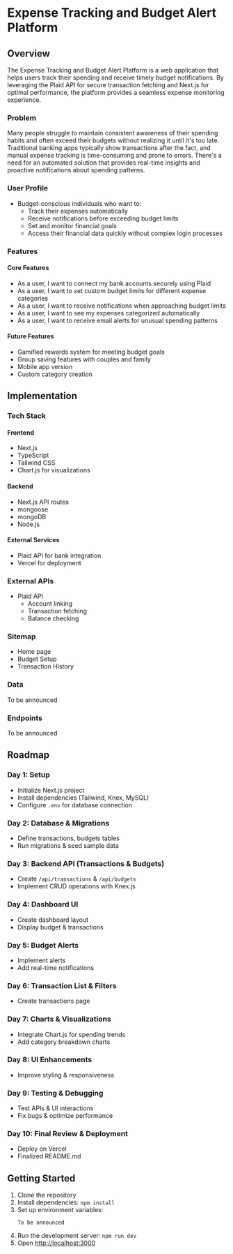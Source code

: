 # Expense Tracking and Budget Alert Platform

## Overview

The Expense Tracking and Budget Alert Platform is a web application that helps users track their spending and receive timely budget notifications. By leveraging the Plaid API for secure transaction fetching and Next.js for optimal performance, the platform provides a seamless expense monitoring experience.

### Problem

Many people struggle to maintain consistent awareness of their spending habits and often exceed their budgets without realizing it until it's too late. Traditional banking apps typically show transactions after the fact, and manual expense tracking is time-consuming and prone to errors. There's a need for an automated solution that provides real-time insights and proactive notifications about spending patterns.

### User Profile

- Budget-conscious individuals who want to:
  - Track their expenses automatically
  - Receive notifications before exceeding budget limits
  - Set and monitor financial goals
  - Access their financial data quickly without complex login processes

### Features

#### Core Features

- As a user, I want to connect my bank accounts securely using Plaid
- As a user, I want to set custom budget limits for different expense categories
- As a user, I want to receive notifications when approaching budget limits
- As a user, I want to see my expenses categorized automatically
- As a user, I want to receive email alerts for unusual spending patterns

#### Future Features

- Gamified rewards system for meeting budget goals
- Group saving features with couples and family
- Mobile app version
- Custom category creation

## Implementation

### Tech Stack

#### Frontend

- Next.js
- TypeScript
- Tailwind CSS
- Chart.js for visualizations

#### Backend

- Next.js API routes
- mongoose
- mongoDB
- Node.js

#### External Services

- Plaid API for bank integration
- Vercel for deployment

### External APIs

- Plaid API
  - Account linking
  - Transaction fetching
  - Balance checking

### Sitemap

- Home page
- Budget Setup
- Transaction History

### Data

To be announced

### Endpoints

To be announced

## Roadmap

### **Day 1: Setup**

- Initialize Next.js project
- Install dependencies (Tailwind, Knex, MySQL)
- Configure `.env` for database connection

### **Day 2: Database & Migrations**

- Define transactions, budgets tables
- Run migrations & seed sample data

### **Day 3: Backend API (Transactions & Budgets)**

- Create `/api/transactions` & `/api/budgets`
- Implement CRUD operations with Knex.js

### **Day 4: Dashboard UI**

- Create dashboard layout
- Display budget & transactions

### **Day 5: Budget Alerts**

- Implement alerts
- Add real-time notifications

### **Day 6: Transaction List & Filters**

- Create transactions page

### **Day 7: Charts & Visualizations**

- Integrate Chart.js for spending trends
- Add category breakdown charts

### **Day 8: UI Enhancements**

- Improve styling & responsiveness

### **Day 9: Testing & Debugging**

- Test APIs & UI interactions
- Fix bugs & optimize performance

### **Day 10: Final Review & Deployment**

- Deploy on Vercel
- Finalized README.md

## Getting Started

1. Clone the repository
2. Install dependencies: `npm install`
3. Set up environment variables:
   ```
   To be announced
   ```
4. Run the development server: `npm run dev`
5. Open [http://localhost:3000](http://localhost:3000)
